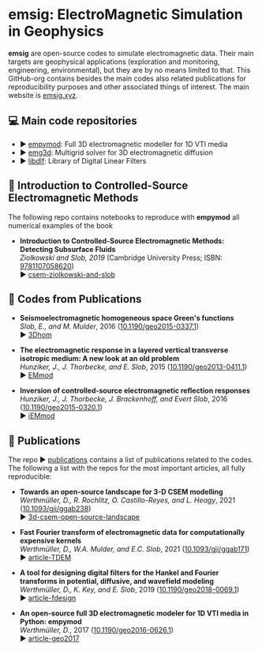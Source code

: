 # emsig: ElectroMagnetic Simulation in Geophysics

**emsig** are open-source codes to simulate electromagnetic data. Their main targets are geophysical applications (exploration and monitoring, engineering, environmental), but they are by no means limited to that. This GitHub-org contains besides the main codes also related publications for reproducibility purposes and other associated things of interest. The main website is [emsig.xyz](https://emsig.xyz).


## 💻 Main code repositories

- ▶️ [empymod](https://github.com/emsig/empymod): Full 3D electromagnetic modeller for 1D VTI media
- ▶️ [emg3d](https://github.com/emsig/emg3d): Multigrid solver for 3D electromagnetic diffusion
- ▶️ [libdlf](https://github.com/emsig/libdlf): Library of Digital Linear Filters


## 📖 Introduction to Controlled-Source Electromagnetic Methods

The following repo contains notebooks to reproduce with **empymod** all numerical examples of the book
- **Introduction to Controlled-Source Electromagnetic Methods: Detecting Subsurface Fluids**  
  *Ziolkowski and Slob, 2019* (Cambridge University Press; ISBN: [9781107058620](https://www.cambridge.org/9781107058620))  
  ▶️ [csem-ziolkowski-and-slob](https://github.com/emsig/csem-ziolkowski-and-slob)  

## 📎 Codes from Publications

- **Seismoelectromagnetic homogeneous space Green's functions**  
  *Slob, E., and M. Mulder*, 2016 ([10.1190/geo2015-0337.1](https://doi.org/10.1190/geo2015-0337.1))  
  ▶️ [3Dhom](https://github.com/emsig/3Dhom)

- **The electromagnetic response in a layered vertical transverse isotropic medium: A new look at an old problem**  
  *Hunziker, J., J. Thorbecke, and E. Slob*, 2015 ([10.1190/geo2013-0411.1](https://doi.org/10.1190/geo2013-0411.1))  
  ▶️ [EMmod](https://github.com/emsig/EMmod)

- **Inversion of controlled-source electromagnetic reflection responses**  
  *Hunziker, J., J. Thorbecke, J. Brackenhoff, and Evert Slob*, 2016 ([10.1190/geo2015-0320.1](https://doi.org/10.1190/geo2015-0320.1))  
  ▶️ [iEMmod](https://github.com/emsig/iEMmod)


## 📄 Publications

The repo ▶️ [publications](https://github.com/emsig/publications) contains a list of publications related to the codes. The following a list with the repos for the most important articles, all fully reproducible:

- **Towards an open-source landscape for 3-D CSEM modelling**  
  *Werthmüller, D., R. Rochlitz, O. Castillo-Reyes, and L. Heagy*, 2021 ([10.1093/gji/ggab238](https://doi.org/10.1093/gji/ggab238))  
  ▶️ [3d-csem-open-source-landscape](https://github.com/emsig/3d-csem-open-source-landscape)

- **Fast Fourier transform of electromagnetic data for computationally expensive kernels**  
  *Werthmüller, D., W.A. Mulder, and E.C. Slob*, 2021 ([10.1093/gji/ggab171](https://doi.org/10.1093/gji/ggab171))  
  ▶️ [article-TDEM](https://github.com/emsig/article-TDEM)

- **A tool for designing digital filters for the Hankel and Fourier transforms in potential, diffusive, and wavefield modeling**  
  *Werthmüller, D., K. Key, and E. Slob*, 2019 ([10.1190/geo2018-0069.1](https://doi.org/10.1190/geo2018-0069.1))  
  ▶️ [article-fdesign](https://github.com/emsig/article-fdesign)

- **An open-source full 3D electromagnetic modeler for 1D VTI media in Python: empymod**  
  *Werthmüller, D.*, 2017 ([10.1190/geo2016-0626.1](https://doi.org/10.1190/geo2016-0626.1))  
  ▶️ [article-geo2017](https://github.com/emsig/article-geo2017)
